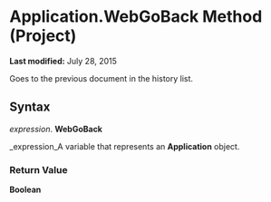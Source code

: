 
# Application.WebGoBack Method (Project)

 **Last modified:** July 28, 2015

Goes to the previous document in the history list.

## Syntax

 _expression_. **WebGoBack**

 _expression_A variable that represents an  **Application** object.


### Return Value

 **Boolean**

